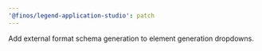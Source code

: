 ```yaml
---
'@finos/legend-application-studio': patch
---
```


Add external format schema generation to element generation dropdowns.
